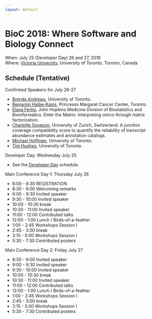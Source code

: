```yaml
---
layout: default
---
```

# BioC 2018: Where Software and Biology Connect

When: July 25 (Developer Day) 26 and 27, 2018 <br />
Where: [Victoria University][uvic], University of Toronto, Toronto, Canada

[uvic]: http://www.vicu.utoronto.ca/

## Schedule (Tentative)

Confirmed Speakers for July 26-27

* [Brenda Andrews][1], University of Toronto.
* [Benjamin Haibe-Kains][2], Princesss Margaret Cancer Center, Toronto.
* [Elana Fertig][3], John Hopkins Medicine Division of Biostatistics
  and Bioinformatics. Enter the Matrix: Interpreting omics through
  matrix factorization.
* [Charlotte Soneson][4], University of Zurich, Switzerland. A
  junction coverage compatibility score to quantify the reliability of
  transcript abundance estimates and annotation catalogs.
* [Michael Hoffman][5], University of Toronto.
* [Tim Hughes][6], University of Toronto.

[1]: http://sites.utoronto.ca/andrewslab/
[2]: https://www.pmgenomics.ca/bhklab/
[3]: https://www.rits.onc.jhmi.edu/DBB/members/?members=Faculty&member=efertig1
[4]: https://csoneson.github.io/
[5]: https://hoffmanlab.org/
[6]: http://hugheslab.med.utoronto.ca/

Developer Day: Wednesday July 25

* See the [Developer Day](schedule-developer-day) schedule.
   
Main Conference Day 1: Thursday July 26

* 8:00 - 8:30 REGISTRATION
* 8:30 - 9:00 Welcoming remarks
* 9:00 - 9:30 Invited speaker
* 9:30 - 10:00 Invited speaker
* 10:00 - 10:30 break
* 10:30 - 11:00 Invited speaker
* 11:00 - 12:00 Contributed talks
* 12:00 - 1:00 Lunch / Birds-of-a-feather
* 1:00 - 2:45 Workshops Session I
* 2:45 - 3:00 break
* 3:15 - 5:00 Workshops Session I
* 5:30 - 7:30 Contributed posters

Main Conference Day 2: Friday July 27

* 8:30 - 9:00 Invited speaker
* 9:00 - 9:30 Invited speaker
* 9:30 - 10:00 Invited speaker
* 10:00 - 10:30 break
* 10:30 - 11:00 Invited speaker
* 11:00 - 12:00 Contributed talks
* 12:00 - 1:00 Lunch / Birds-of-a-feather
* 1:00 - 2:45 Workshops Session I
* 2:45 - 3:00 break
* 3:15 - 5:00 Workshops Session I
* 5:30 - 7:30 Contributed posters
